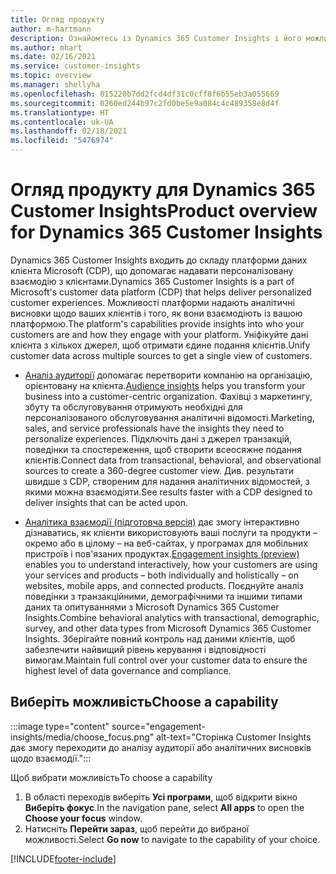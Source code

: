 ```yaml
---
title: Огляд продукту
author: m-hartmann
description: Ознайомтесь із Dynamics 365 Customer Insights і його можливостями.
ms.author: mhart
ms.date: 02/16/2021
ms.service: customer-insights
ms.topic: overview
ms.manager: shellyha
ms.openlocfilehash: 815220b7dd2fcd4df31c0cff8f6b55eb3a055669
ms.sourcegitcommit: 0260ed244b97c2fd0be5e9a084c4c489358e8d4f
ms.translationtype: HT
ms.contentlocale: uk-UA
ms.lasthandoff: 02/18/2021
ms.locfileid: "5476974"
---
```

# <a name="product-overview-for-dynamics-365-customer-insights"></a><span data-ttu-id="a2f58-103">Огляд продукту для Dynamics 365 Customer Insights</span><span class="sxs-lookup"><span data-stu-id="a2f58-103">Product overview for Dynamics 365 Customer Insights</span></span>

<span data-ttu-id="a2f58-104">Dynamics 365 Customer Insights входить до складу платформи даних клієнта Microsoft (CDP), що допомагає надавати персоналізовану взаємодію з клієнтами.</span><span class="sxs-lookup"><span data-stu-id="a2f58-104">Dynamics 365 Customer Insights is a part of Microsoft's customer data platform (CDP) that helps deliver personalized customer experiences.</span></span> <span data-ttu-id="a2f58-105">Можливості платформи надають аналітичні висновки щодо ваших клієнтів і того, як вони взаємодіють із вашою платформою.</span><span class="sxs-lookup"><span data-stu-id="a2f58-105">The platform's capabilities provide insights into who your customers are and how they engage with your platform.</span></span> <span data-ttu-id="a2f58-106">Уніфікуйте дані клієнта з кількох джерел, щоб отримати єдине подання клієнтів.</span><span class="sxs-lookup"><span data-stu-id="a2f58-106">Unify customer data across multiple sources to get a single view of customers.</span></span>


- <span data-ttu-id="a2f58-107">[Аналіз аудиторії](audience-insights/overview.md) допомагає перетворити компанію на організацію, орієнтовану на клієнта.</span><span class="sxs-lookup"><span data-stu-id="a2f58-107">[Audience insights](audience-insights/overview.md) helps you transform your business into a customer-centric organization.</span></span> <span data-ttu-id="a2f58-108">Фахівці з маркетингу, збуту та обслуговування отримують необхідні для персоналізованого обслуговування аналітичні відомості.</span><span class="sxs-lookup"><span data-stu-id="a2f58-108">Marketing, sales, and service professionals have the insights they need to personalize experiences.</span></span> <span data-ttu-id="a2f58-109">Підключіть дані з джерел транзакцій, поведінки та спостереження, щоб створити всеосяжне подання клієнтів.</span><span class="sxs-lookup"><span data-stu-id="a2f58-109">Connect data from transactional, behavioral, and observational sources to create a 360-degree customer view.</span></span> <span data-ttu-id="a2f58-110">Див. результати швидше з CDP, створеним для надання аналітичних відомостей, з якими можна взаємодіяти.</span><span class="sxs-lookup"><span data-stu-id="a2f58-110">See results faster with a CDP designed to deliver insights that can be acted upon.</span></span> 

- <span data-ttu-id="a2f58-111">[Аналітика взаємодії (підготовча версія)](engagement-insights/index.yml) дає змогу інтерактивно дізнаватись, як клієнти використовують ваші послуги та продукти – окремо або в цілому – на веб-сайтах, у програмах для мобільних пристроїв і пов'язаних продуктах.</span><span class="sxs-lookup"><span data-stu-id="a2f58-111">[Engagement insights (preview)](engagement-insights/index.yml) enables you to understand interactively, how your customers are using your services and products – both individually and holistically – on websites, mobile apps, and connected products.</span></span> <span data-ttu-id="a2f58-112">Поєднуйте аналіз поведінки з транзакційними, демографічними та іншими типами даних та опитуваннями з Microsoft Dynamics 365 Customer Insights.</span><span class="sxs-lookup"><span data-stu-id="a2f58-112">Combine behavioral analytics with transactional, demographic, survey, and other data types from Microsoft Dynamics 365 Customer Insights.</span></span> <span data-ttu-id="a2f58-113">Зберігайте повний контроль над даними клієнтів, щоб забезпечити найвищий рівень керування і відповідності вимогам.</span><span class="sxs-lookup"><span data-stu-id="a2f58-113">Maintain full control over your customer data to ensure the highest level of data governance and compliance.</span></span>
 
## <a name="choose-a-capability"></a><span data-ttu-id="a2f58-114">Виберіть можливість</span><span class="sxs-lookup"><span data-stu-id="a2f58-114">Choose a capability</span></span>

:::image type="content" source="engagement-insights/media/choose_focus.png" alt-text="Сторінка Customer Insights дає змогу переходити до аналізу аудиторії або аналітичних висновків щодо взаємодії.":::

<span data-ttu-id="a2f58-116">Щоб вибрати можливість</span><span class="sxs-lookup"><span data-stu-id="a2f58-116">To choose a capability</span></span>

1. <span data-ttu-id="a2f58-117">В області переходів виберіть **Усі програми**, щоб відкрити вікно **Виберіть фокус**.</span><span class="sxs-lookup"><span data-stu-id="a2f58-117">In the navigation pane, select **All apps** to open the **Choose your focus** window.</span></span>
1. <span data-ttu-id="a2f58-118">Натисніть **Перейти зараз**, щоб перейти до вибраної можливості.</span><span class="sxs-lookup"><span data-stu-id="a2f58-118">Select **Go now** to navigate to the capability of your choice.</span></span>


[!INCLUDE[footer-include](includes/footer-banner.md)]